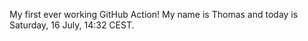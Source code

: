 My first ever working GitHub Action!
My name is Thomas and today is Saturday, 16 July, 14:32 CEST. 
